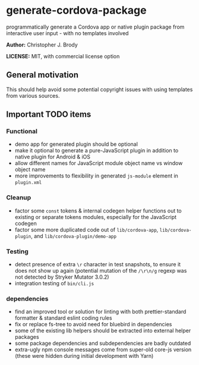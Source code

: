 # generate-cordova-package

programmatically generate a Cordova app or native plugin package from interactive user input - with no templates involved

**Author:** Christopher J. Brody

**LICENSE:** MIT, with commercial license option

## General motivation

This should help avoid some potential copyright issues with using templates from various sources.

## Important TODO items

### Functional

- demo app for generated plugin should be optional
- make it optional to generate a pure-JavaScript plugin in addition to native plugin for Android & iOS
- allow different names for JavaScript module object name vs window object name
- more improvements to flexibility in generated `js-module` element in `plugin.xml`

### Cleanup

- factor some `const` tokens & internal codegen helper functions out to existing or separate tokens modules, especially for the JavaScript codegen
- factor some more duplicated code out of `lib/cordova-app`, `lib/cordova-plugin`, and `lib/cordova-plugin/demo-app`

### Testing

- detect presence of extra `\r` character in test snapshots, to ensure it does not show up again (potential mutation of the `/\r\n/g` regexp was not detected by Stryker Mutator 3.0.2)
- integration testing of `bin/cli.js`

### dependencies

- find an improved tool or solution for linting with both prettier-standard formatter & standard eslint coding rules
- fix or replace fs-tree to avoid need for bluebird in dependencies
- some of the existing lib helpers should be extracted into external helper packages
- some package dependencies and subdependencies are badly outdated
- extra-ugly npm console messages come from super-old core-js version (these were hidden during initial development with Yarn)
